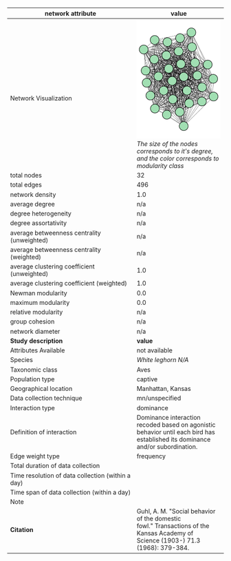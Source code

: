 network attribute|value
---|---
<img width=2500> Network Visualization | ![NetworkImage](/Networks/Visualizations/hens_guhl_pecking_order.png) *The size of the nodes corresponds to it's degree, and the color corresponds to modularity class*
total nodes|32
total edges|496
network density|1.0
average degree|n/a
degree heterogeneity|n/a
degree assortativity|n/a
average betweenness centrality (unweighted)|n/a
average betweenness centrality (weighted)|n/a
average clustering coefficient (unweighted)|1.0
average clustering coefficient (weighted)|1.0
Newman modularity|0.0
maximum modularity|0.0
relative modularity|n/a
group cohesion|n/a
network diameter|n/a
**Study description**|**value**
Attributes Available|not available
Species|*White leghorn N/A*
Taxonomic class|Aves
Population type|captive
Geographical location|Manhattan, Kansas
Data collection technique|mn/unspecified
Interaction type|dominance
Definition of interaction|Dominance interaction recoded based on agonistic behavior until each bird has established its dominance and/or subordination.
Edge weight type|frequency
Total duration of data collection|
Time resolution of data collection (within a day)|
Time span of data collection (within a day)|
Note|
**Citation** | Guhl, A. M. "Social behavior of the domestic <br> fowl." Transactions of the Kansas Academy of <br> Science (1903-) 71.3 (1968): 379-384.
